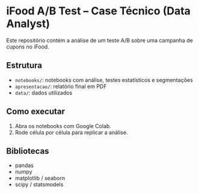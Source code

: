 
# iFood A/B Test – Case Técnico (Data Analyst)

Este repositório contém a análise de um teste A/B sobre uma campanha de cupons no iFood.

## Estrutura
- `notebooks/`: notebooks com análise, testes estatísticos e segmentações
- `apresentacao/`: relatório final em PDF
- `data/`: dados utilizados

## Como executar
1. Abra os notebooks com Google Colab.
2. Rode célula por célula para replicar a análise.

## Bibliotecas
- pandas
- numpy
- matplotlib / seaborn
- scipy / statsmodels








